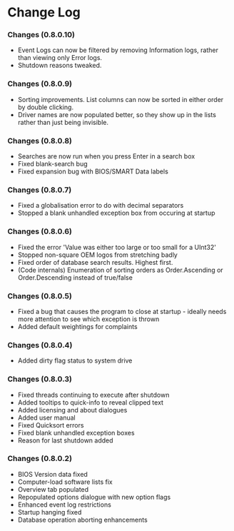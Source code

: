 # Change Log

### Changes (0.8.0.10)

* Event Logs can now be filtered by removing Information logs, rather than viewing only Error logs.
* Shutdown reasons tweaked.

### Changes (0.8.0.9)

* Sorting improvements. List columns can now be sorted in either order by double clicking.
* Driver names are now populated better, so they show up in the lists rather than just being invisible.

### Changes (0.8.0.8)

* Searches are now run when you press Enter in a search box
* Fixed blank-search bug
* Fixed expansion bug with BIOS/SMART Data labels

### Changes (0.8.0.7)

* Fixed a globalisation error to do with decimal separators
* Stopped a blank unhandled exception box from occuring at startup

### Changes (0.8.0.6)

* Fixed the error 'Value was either too large or too small for a UInt32'
* Stopped non-square OEM logos from stretching badly
* Fixed order of database search results. Highest first.
* (Code internals) Enumeration of sorting orders as Order.Ascending or Order.Descending instead of true/false

### Changes (0.8.0.5)

* Fixed a bug that causes the program to close at startup - ideally needs more attention to see which exception is thrown
* Added default weightings for complaints

### Changes (0.8.0.4)

* Added dirty flag status to system drive

### Changes (0.8.0.3)

* Fixed threads continuing to execute after shutdown
* Added tooltips to quick-info to reveal clipped text
* Added licensing and about dialogues
* Added user manual
* Fixed Quicksort errors
* Fixed blank unhandled exception boxes
* Reason for last shutdown added

### Changes (0.8.0.2)

* BIOS Version data fixed
* Computer-load software lists fix
* Overview tab populated
* Repopulated options dialogue with new option flags
* Enhanced event log restrictions
* Startup hanging fixed
* Database operation aborting enhancements